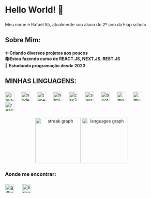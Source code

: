 <h1 align="left">Hello World! 👋</h1>

###

<p align="left">Meu nome é Rafael Sá, atualmente sou aluno do 2º ano da Fiap scholo</p>

###

<h2 align="left">Sobre Mim:</h2>

###

<h4 align="left">✨ Criando diversos projetos aos poucos<br>📚Estou fazendo curso de REACT.JS, NEXT.JS, REST.JS<br>🎲 Estudando programação desde 2023</h4>

###

<h2 align="left">MINHAS LINGUAGENS:</h2>

###

<div align="left">
  <img src="https://img.shields.io/badge/JavaScript-F7DF1E?logo=javascript&logoColor=black&style=for-the-badge" height="30" alt="javascript logo"  />
  <img width="15" />
  <img src="https://img.shields.io/badge/Node.js-339933?logo=nodedotjs&logoColor=white&style=for-the-badge" height="30" alt="nodejs logo"  />
  <img width="15" />
  <img src="https://img.shields.io/badge/TypeScript-3178C6?logo=typescript&logoColor=white&style=for-the-badge" height="30" alt="typescript logo"  />
  <img width="15" />
  <img src="https://img.shields.io/badge/HTML5-E34F26?logo=html5&logoColor=white&style=for-the-badge" height="30" alt="html5 logo"  />
  <img width="15" />
  <img src="https://img.shields.io/badge/CSS3-1572B6?logo=css3&logoColor=white&style=for-the-badge" height="30" alt="css3 logo"  />
  <img width="15" />
  <img src="https://img.shields.io/badge/Sass-CC6699?logo=sass&logoColor=black&style=for-the-badge" height="30" alt="sass logo"  />
  <img width="15" />
  <img src="https://img.shields.io/badge/Bootstrap-7952B3?logo=bootstrap&logoColor=white&style=for-the-badge" height="30" alt="bootstrap logo"  />
  <img width="15" />
  <img src="https://img.shields.io/badge/MongoDB-47A248?logo=mongodb&logoColor=white&style=for-the-badge" height="30" alt="mongodb logo"  />
  <img width="15" />
  <img src="https://img.shields.io/badge/MySQL-4479A1?logo=mysql&logoColor=white&style=for-the-badge" height="30" alt="mysql logo"  />
  <img width="15" />
  <img src="https://img.shields.io/badge/React-61DAFB?logo=react&logoColor=black&style=for-the-badge" height="30" alt="react logo"  />
</div>

###

<div align="center">
  <img src="https://streak-stats.demolab.com?user=rafaeltws&locale=pt-br&mode=weekly&theme=dark&hide_border=false&border_radius=7&order=3" height="150" alt="streak graph"  />
  <img src="https://github-readme-stats.vercel.app/api/top-langs?username=rafaeltws&locale=pt-br&hide_title=false&layout=compact&card_width=320&langs_count=5&theme=dark&hide_border=false&order=2" height="150" alt="languages graph"  />
</div>

###

<h3 align="left">Aonde me encontrar:</h3>

###

<div align="left">
  <img src="https://img.shields.io/badge/GitHub-181717?logo=github&logoColor=white&style=for-the-badge" height="29" alt="github logo"  />
  <img width="20" />
  <img src="https://img.shields.io/badge/LinkedIn-0A66C2?logo=linkedin&logoColor=white&style=for-the-badge" height="29" alt="linkedin logo"  />
</div>

###
